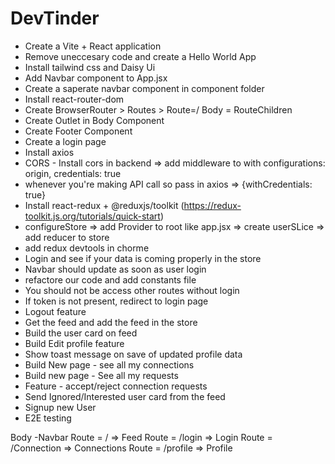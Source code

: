 # DevTinder

- Create a Vite + React application
- Remove uneccesary code and create a Hello World App
- Install tailwind css and Daisy Ui 
- Add Navbar component to App.jsx
- Create a saperate navbar component in component folder
- Install react-router-dom
- Create BrowserRouter > Routes >  Route=/ Body = RouteChildren
- Create Outlet in Body Component
- Create Footer Component 
- Create a login page 
- Install axios
- CORS - Install cors in backend => add middleware to  with configurations: origin, credentials: true
- whenever you're making API call so pass in axios => {withCredentials: true}
- Install react-redux + @reduxjs/toolkit (https://redux-toolkit.js.org/tutorials/quick-start)
- configureStore => add Provider to root like app.jsx => create userSLice => add reducer to store
- add redux devtools in chorme
- Login and see if your data is coming properly in the store
- Navbar should update as soon as user login
- refactore our code and add constants file
- You should not be access other routes without login
- If token is not present, redirect to login page
- Logout feature
- Get the feed and add the feed in the store
- Build the user card on feed
- Build Edit profile feature
- Show toast message on save of updated profile data
- Build New page - see all my connections
- Build new page - See all my requests
- Feature - accept/reject connection requests
- Send Ignored/Interested user card from the feed
- Signup new User
- E2E testing


Body
  -Navbar
  Route = / => Feed
  Route = /login => Login
  Route = /Connection => Connections
  Route = /profile  => Profile